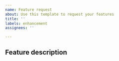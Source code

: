 ```yaml
---
name: Feature request
about: Use this template to request your features
title: ''
labels: enhancement
assignees: ''

---
```


## Feature description
